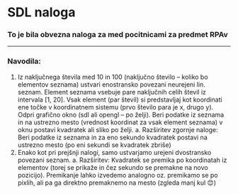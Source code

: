 # SDL naloga
### To je bila obvezna naloga za med pocitnicami za predmet RPAv
---
### Navodila:

1.	Iz naključnega števila med 10 in 100 (naključno število – koliko bo elementov seznama) ustvari enostransko povezani neurejeni lin. seznam. Element seznama vsebuje pare naključnih celih števil iz intervala [1, 20]. Vsak element (par števil) si predstavljaj kot koordinati ene točke v koordinatnem sistemu (prvo število para je x, drugo y).
Odpri grafično okno (sdl ali opengl – po želji).
Beri podatke iz seznama in na ustrezno mesto (vrednost koordinat za vsak element seznama) v oknu postavi kvadratek ali sliko po želji.
a.	Razširitev zgornje naloge:
Beri podatke iz seznama in za eno sekundo kvadratek postavi na ustrezno mesto (po eni sekundi se kvadratek zbriše)
2.	Enako kot pri prejšnji nalogi, samo ustvarjamo urejeni dvostransko povezani seznam.
a.	Razširitev:
Kvadratek se premika po koordinatah iz elementov (torej se prikaže in čez sekundo se premakne na novo pozicijo). Premikanje lahko izvedemo analogno oz. premikamo se po pixlih, ali pa ga direktno premaknemo na mesto (zgleda manj kul 😊)

